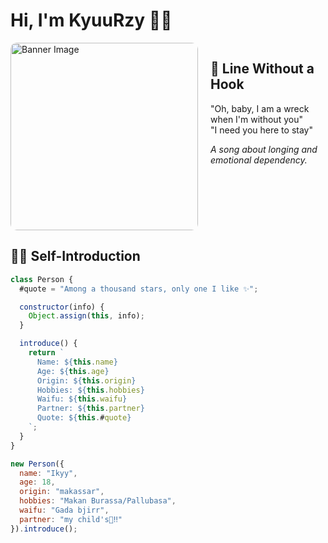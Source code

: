 # Hi, I'm KyuuRzy 👋🏼

<div style="display: flex; gap: 20px; margin-bottom: 20px;">
  <img src="https://pomf2.lain.la/f/zp8as3kp.jpg" alt="Banner Image" width="300" style="border-radius: 10px;">
  <div>
    <h2>🎵 Line Without a Hook</h2>
    <p>"Oh, baby, I am a wreck when I'm without you"<br>
    "I need you here to stay"</p>
    <p><i>A song about longing and emotional dependency.</i></p>
  </div>
</div>

## 🧑‍💻 Self-Introduction

```javascript
class Person {
  #quote = "Among a thousand stars, only one I like ✨";

  constructor(info) {
    Object.assign(this, info);
  }

  introduce() {
    return `
      Name: ${this.name}
      Age: ${this.age}
      Origin: ${this.origin}
      Hobbies: ${this.hobbies}
      Waifu: ${this.waifu}
      Partner: ${this.partner}
      Quote: ${this.#quote}
    `;
  }
}

new Person({
  name: "Ikyy",
  age: 18,
  origin: "makassar",
  hobbies: "Makan Burassa/Pallubasa",
  waifu: "Gada bjirr",
  partner: "my child's🤍‼️"
}).introduce();
